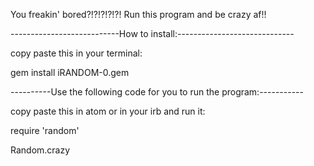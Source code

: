 You freakin' bored?!?!?!?!?!
Run this program and be crazy af!!

---------------------------How to install:-----------------------------

copy paste this in your terminal:

gem install iRANDOM-0.gem

----------Use the following code for you to run the program:-----------

copy paste this in atom or in your irb and run it:

require 'random'

Random.crazy
